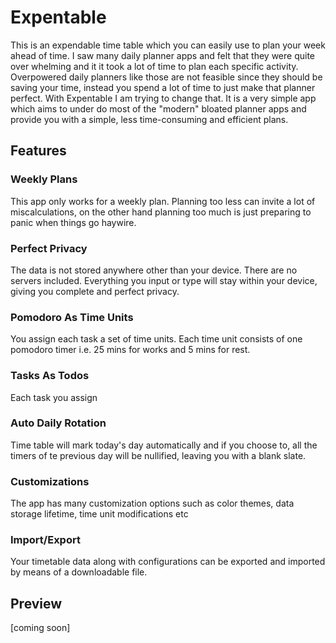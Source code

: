# Expentable

This is an expendable time table which you can easily use to plan your week ahead of time. I saw many daily planner apps and felt that they were quite over whelming and it it took a lot of time to plan each specific activity. Overpowered daily planners like those are not feasible since they should be saving your time, instead you spend a lot of time to just make that planner perfect. With Expentable I am trying to change that. It is a very simple app which aims to under do most of the "modern" bloated planner apps and provide you with a simple, less time-consuming and efficient plans.

## Features

### Weekly Plans

This app only works for a weekly plan. Planning too less can invite a lot of miscalculations, on the other hand planning too much is just preparing to panic when things go haywire.

### Perfect Privacy

The data is not stored anywhere other than your device. There are no servers included. Everything you input or type will stay within your device, giving you complete and perfect privacy.

### Pomodoro As Time Units

You assign each task a set of time units. Each time unit consists of one pomodoro timer i.e. 25 mins for works and 5 mins for rest.

### Tasks As Todos

Each task you assign 

### Auto Daily Rotation

Time table will mark today's day automatically and if you choose to, all the timers of te previous day will be nullified, leaving you with a blank slate.

### Customizations

The app has many customization options such as color themes, data storage lifetime, time unit modifications etc

### Import/Export

Your timetable data along with configurations can be exported and imported by means of a downloadable file.

## Preview

[coming soon]
